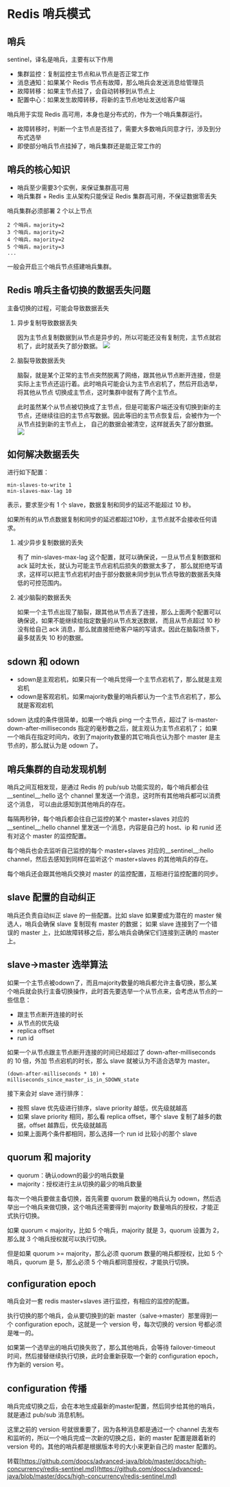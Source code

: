 # Redis 哨兵模式
## 哨兵
sentinel，译名是哨兵，主要有以下作用
* 集群监控：复制监控主节点和从节点是否正常工作
* 消息通知：如果某个 Redis 节点有故障，那么哨兵会发送消息给管理员
* 故障转移：如果主节点挂了，会自动转移到从节点上
* 配置中心：如果发生故障转移，将新的主节点地址发送给客户端

哨兵用于实现 Redis 高可用，本身也是分布式的，作为一个哨兵集群运行。
* 故障转移时，判断一个主节点是否挂了，需要大多数哨兵同意才行，涉及到分布式选举
* 即使部分哨兵节点挂掉了，哨兵集群还是能正常工作的
## 哨兵的核心知识
* 哨兵至少需要3个实例，来保证集群高可用
* 哨兵集群 + Redis 主从架构只能保证 Redis 集群高可用，不保证数据零丢失

哨兵集群必须部署 2 个以上节点
```
2 个哨兵，majority=2
3 个哨兵，majority=2
4 个哨兵，majority=2
5 个哨兵，majority=3
...
```
一般会开启三个哨兵节点搭建哨兵集群。

## Redis 哨兵主备切换的数据丢失问题
主备切换的过程，可能会导致数据丢失
1. 异步复制导致数据丢失
   
   因为主节点复制数据到从节点是异步的，所以可能还没有复制完，主节点就宕机了，此时就丢失了部分数据。
   ![](./doc.img/async-replication-data-lose-case.png)
2. 脑裂导致数据丢失

   脑裂，就是某个正常的主节点突然脱离了网络，跟其他从节点断开连接，但是实际上主节点还运行着。此时哨兵可能会认为主节点宕机了，然后开启选举，将其他从节点
   切换成主节点，这时集群中就有了两个主节点。
   
   此时虽然某个从节点被切换成了主节点，但是可能客户端还没有切换到新的主节点，还继续往旧的主节点写数据。因此等旧的主节点恢复后，会被作为一个从节点挂到新的主节点上，
   自己的数据会被清空，这样就丢失了部分数据。
   ![](./doc.img/redis-cluster-split-brain.png)
   
## 如何解决数据丢失
进行如下配置：
```
min-slaves-to-write 1
min-slaves-max-lag 10
```
表示，要求至少有 1 个 slave，数据复制和同步的延迟不能超过 10 秒。

如果所有的从节点数据复制和同步的延迟都超过10秒，主节点就不会接收任何请求。
1. 减少异步复制数据的丢失
   
   有了 min-slaves-max-lag 这个配置，就可以确保说，一旦从节点复制数据和 ack 延时太长，就认为可能主节点宕机后损失的数据太多了，
   那么就拒绝写请求，这样可以把主节点宕机时由于部分数据未同步到从节点导致的数据丢失降低的可控范围内。
2. 减少脑裂的数据丢失

   如果一个主节点出现了脑裂，跟其他从节点丢了连接，那么上面两个配置可以确保说，如果不能继续给指定数量的从节点发送数据，
   而且从节点超过 10 秒没有给自己 ack 消息，那么就直接拒绝客户端的写请求。因此在脑裂场景下，最多就丢失 10 秒的数据。
   
## sdown 和 odown
* sdown是主观宕机，如果只有一个哨兵觉得一个主节点宕机了，那么就是主观宕机
* odown是客观宕机，如果majority数量的哨兵都认为一个主节点宕机了，那么就是客观宕机

sdown 达成的条件很简单，如果一个哨兵 ping 一个主节点，超过了 is-master-down-after-milliseconds 指定的毫秒数之后，就主观认为主节点宕机了；
如果一个哨兵在指定时间内，收到了majority数量的其它哨兵也认为那个 master 是主节点的，那么就认为是 odown 了。
## 哨兵集群的自动发现机制
哨兵之间互相发现，是通过 Redis 的 pub/sub 功能实现的，每个哨兵都会往 \_\_sentinel\_\_:hello 这个 channel 里发送一个消息，这时所有其他哨兵都可以消费这个消息，
可以由此感知到其他哨兵的存在。

每隔两秒钟，每个哨兵都会往自己监控的某个 master+slaves 对应的 \_\_sentinel\_\_:hello channel 里发送一个消息，内容是自己的 host、ip 和 runid 还有对这个 master 的监控配置。

每个哨兵也会去监听自己监控的每个 master+slaves 对应的\_\_sentinel\_\_:hello channel，然后去感知到同样在监听这个 master+slaves 的其他哨兵的存在。

每个哨兵还会跟其他哨兵交换对 master 的监控配置，互相进行监控配置的同步。
## slave 配置的自动纠正
哨兵还负责自动纠正 slave 的一些配置。比如 slave 如果要成为潜在的 master 候选人，哨兵会确保 slave 复制现有 master 的数据；
如果 slave 连接到了一个错误的 master 上，比如故障转移之后，那么哨兵会确保它们连接到正确的 master 上。

## slave->master 选举算法
如果一个主节点被odown了，而且majority数量的哨兵都允许主备切换，那么某个哨兵就会执行主备切换操作，此时首先要选举一个从节点来，会考虑从节点的一些信息：
* 跟主节点断开连接的时长
* 从节点的优先级
* replica offset
* run id

如果一个从节点跟主节点断开连接的时间已经超过了 down-after-milliseconds 的 10 倍，外加 节点宕机的时长，那么 slave 就被认为不适合选举为 master。
```
(down-after-milliseconds * 10) + milliseconds_since_master_is_in_SDOWN_state
```
接下来会对 slave 进行排序：
* 按照 slave 优先级进行排序，slave priority 越低，优先级就越高
* 如果 slave priority 相同，那么看 replica offset，哪个 slave 复制了越多的数据，offset 越靠后，优先级就越高
* 如果上面两个条件都相同，那么选择一个 run id 比较小的那个 slave

## quorum 和 majority
* quorum：确认odown的最少的哨兵数量
* majority：授权进行主从切换的最少的哨兵数量

每次一个哨兵要做主备切换，首先需要 quorum 数量的哨兵认为 odown，然后选举出一个哨兵来做切换，这个哨兵还需要得到 majority 数量哨兵的授权，才能正式执行切换。

如果 quorum < majority，比如 5 个哨兵，majority 就是 3，quorum 设置为 2，那么就 3 个哨兵授权就可以执行切换。

但是如果 quorum >= majority，那么必须 quorum 数量的哨兵都授权，比如 5 个哨兵，quorum 是 5，那么必须 5 个哨兵都同意授权，才能执行切换。
## configuration epoch
哨兵会对一套 redis master+slaves 进行监控，有相应的监控的配置。

执行切换的那个哨兵，会从要切换到的新 master（salve->master）那里得到一个 configuration epoch，这就是一个 version 号，每次切换的 version 号都必须是唯一的。

如果第一个选举出的哨兵切换失败了，那么其他哨兵，会等待 failover-timeout 时间，然后接替继续执行切换，此时会重新获取一个新的 configuration epoch，作为新的 version 号。

## configuration 传播
哨兵完成切换之后，会在本地生成最新的master配置，然后同步给其他的哨兵，就是通过 pub/sub 消息机制。

这里之前的 version 号就很重要了，因为各种消息都是通过一个 channel 去发布和监听的，所以一个哨兵完成一次新的切换之后，新的 master 配置是跟着新的 version 号的。其他的哨兵都是根据版本号的大小来更新自己的 master 配置的。

转载[https://github.com/doocs/advanced-java/blob/master/docs/high-concurrency/redis-sentinel.md](https://github.com/doocs/advanced-java/blob/master/docs/high-concurrency/redis-sentinel.md)